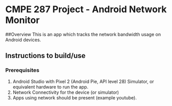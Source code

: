 
# CMPE 287 Project - Android Network Monitor

##Overview 
This is an app which tracks the network bandwidth usage on Android devices. 

## Instructions to build/use

### Prerequisites

1. Android Studio with Pixel 2 (Android Pie, API level 28) Simulator, or equivalent hardware to run the app. 
2. Network Connectivity for the device (or simulator)
3. Apps using network should be present (example youtube). 


